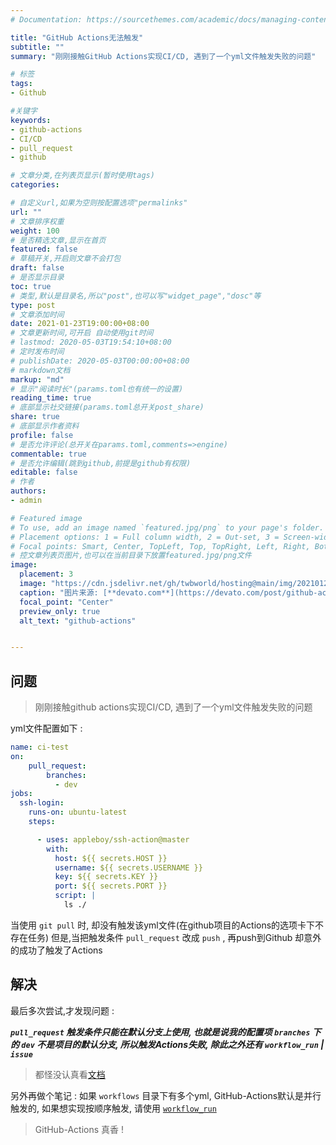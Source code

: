 ```yaml
---
# Documentation: https://sourcethemes.com/academic/docs/managing-content/

title: "GitHub Actions无法触发"
subtitle: ""
summary: "刚刚接触GitHub Actions实现CI/CD, 遇到了一个yml文件触发失败的问题"

# 标签
tags:
- Github

#关键字
keywords:
- github-actions
- CI/CD
- pull_request
- github

# 文章分类,在列表页显示(暂时使用tags)
categories:

# 自定义url,如果为空则按配置选项"permalinks"
url: ""
# 文章排序权重
weight: 100
# 是否精选文章,显示在首页
featured: false
# 草稿开关,开启则文章不会打包
draft: false
# 是否显示目录
toc: true
# 类型,默认是目录名,所以"post",也可以写"widget_page","dosc"等
type: post
# 文章添加时间
date: 2021-01-23T19:00:00+08:00
# 文章更新时间,可开启 自动使用git时间
# lastmod: 2020-05-03T19:54:10+08:00
# 定时发布时间
# publishDate: 2020-05-03T00:00:00+08:00
# markdown文档
markup: "md"
# 显示"阅读时长"(params.toml也有统一的设置)
reading_time: true
# 底部显示社交链接(params.toml总开关post_share)
share: true
# 底部显示作者资料
profile: false
# 是否允许评论(总开关在params.toml,comments=>engine)
commentable: true
# 是否允许编辑(跳到github,前提是github有权限)
editable: false
# 作者
authors:
- admin

# Featured image
# To use, add an image named `featured.jpg/png` to your page's folder.
# Placement options: 1 = Full column width, 2 = Out-set, 3 = Screen-width
# Focal points: Smart, Center, TopLeft, Top, TopRight, Left, Right, BottomLeft, Bottom, BottomRight.
# 控文章列表页图片,也可以在当前目录下放置featured.jpg/png文件
image:
  placement: 3
  image: "https://cdn.jsdelivr.net/gh/twbworld/hosting@main/img/20210123192853.jpg"
  caption: "图片来源: [**devato.com**](https://devato.com/post/github-actions-for-phoenix)"
  focal_point: "Center"
  preview_only: true
  alt_text: "github-actions"


---
```









## 问题

> 刚刚接触github actions实现CI/CD, 遇到了一个yml文件触发失败的问题

yml文件配置如下 :
``` yml
name: ci-test
on:
    pull_request:
        branches:
          - dev
jobs:
  ssh-login:
    runs-on: ubuntu-latest
    steps:

      - uses: appleboy/ssh-action@master
        with:
          host: ${{ secrets.HOST }}
          username: ${{ secrets.USERNAME }}
          key: ${{ secrets.KEY }}
          port: ${{ secrets.PORT }}
          script: |
            ls ./
```
当使用 `git pull` 时, 却没有触发该yml文件(在github项目的Actions的选项卡下不存在任务)
但是,当把触发条件 `pull_request` 改成 `push` , 再push到Github 却意外的成功了触发了Actions

## 解决

最后多次尝试,才发现问题 :

***`pull_request` 触发条件只能在默认分支上使用, 也就是说我的配置项 `branches` 下的 `dev` 不是项目的默认分支, 所以触发Actions失败, 除此之外还有 `workflow_run` | `issue`***

> 都怪没认真看[文档](https://docs.github.com/cn/actions/reference/events-that-trigger-workflows)

另外再做个笔记 :
如果 `workflows` 目录下有多个yml, GitHub-Actions默认是并行触发的, 如果想实现按顺序触发, 请使用 [`workflow_run`](https://docs.github.com/cn/actions/reference/events-that-trigger-workflows#workflow_run)

> GitHub-Actions 真香 !
